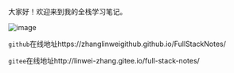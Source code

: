 大家好！欢迎来到我的全栈学习笔记。

![image](https://gitee.com/linwei-zhang/full-stack-notes/raw/master/image-20230410152203086.png)

`github`在线地址https://zhanglinweigithub.github.io/FullStackNotes/

`gitee`在线地址http://linwei-zhang.gitee.io/full-stack-notes/